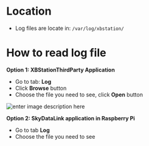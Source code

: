 # Location

-   Log files are locate in: `/var/log/xbstation/`

# How to read log file
 **Option 1: XBStationThirdParty Application**
 
 - Go to tab: **Log**
 - Click **Browse** button
 - Choose the file you need to see, click **Open** button
 
 ![enter image description here](https://i.imgur.com/n63RNLx.png)


 **Option 2: SkyDataLink application in Raspberry Pi**
 
 - Go to tab **Log**
 - Choose the file you need to see
